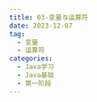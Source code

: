 ```yaml
---
title: 03-变量与运算符
date: 2023-12-07
tag:
  - 变量
  - 运算符
categories:
  - Java学习
  - Java基础
  - 第一阶段
---
```




